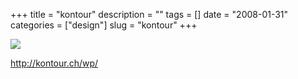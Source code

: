 +++
title = "kontour"
description = ""
tags = []
date = "2008-01-31"
categories = ["design"]
slug = "kontour"
+++


 

  <div id="screens-thumbs" class="clearfix">
    <div class="txt-center" id="design-submission"><a href="http://kontour.ch/wp/"><img id='bluga-thumbnail-1022' class='bluga-thumbnail large' src='http://media.konigi.com/bluga/
wt47f281cc89cbb_0.jpg'/></a></div>  
  </div>   
<p><a href="http://kontour.ch/wp/">http://kontour.ch/wp/</a></p>





